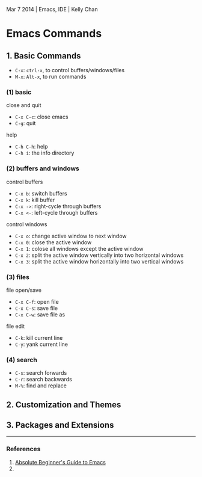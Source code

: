 Mar 7 2014 | Emacs, IDE | Kelly Chan
# Emacs Commands

## 1. Basic Commands

- `C-x`: `ctrl-x`, to control buffers/windows/files  
- `M-x`: `Alt-x`, to run commands

### (1) basic

close and quit
- `C-x C-c`: close emacs
- `C-g`: quit

help
- `C-h C-h`: help
- `C-h i`: the info directory

### (2) buffers and windows

control buffers
- `C-x b`: switch buffers
- `C-x k`: kill buffer
- `C-x ->`: right-cycle through buffers
- `C-x <-`: left-cycle through buffers

control windows
- `C-x o`: change active window to next window
- `C-x 0`: close the active window
- `C-x 1`: colose all windows except the active window
- `C-x 2`: split the active window vertically into two horizontal windows
- `C-x 3`: split the active window horizontally into two vertical windows

### (3) files

file open/save
- `C-x C-f`: open file
- `C-x C-s`: save file
- `C-x C-w`: save file as

file edit
- `C-k`: kill current line
- `C-y`: yank current line

### (4) search

- `C-s`: search forwards
- `C-r`: search backwards
- `M-%`: find and replace


## 2. Customization and Themes



## 3. Packages and Extensions


---
### References
1. [Absolute Beginner's Guide to Emacs](http://www.jesshamrick.com/2012/09/10/absolute-beginners-guide-to-emacs/)
2. 
